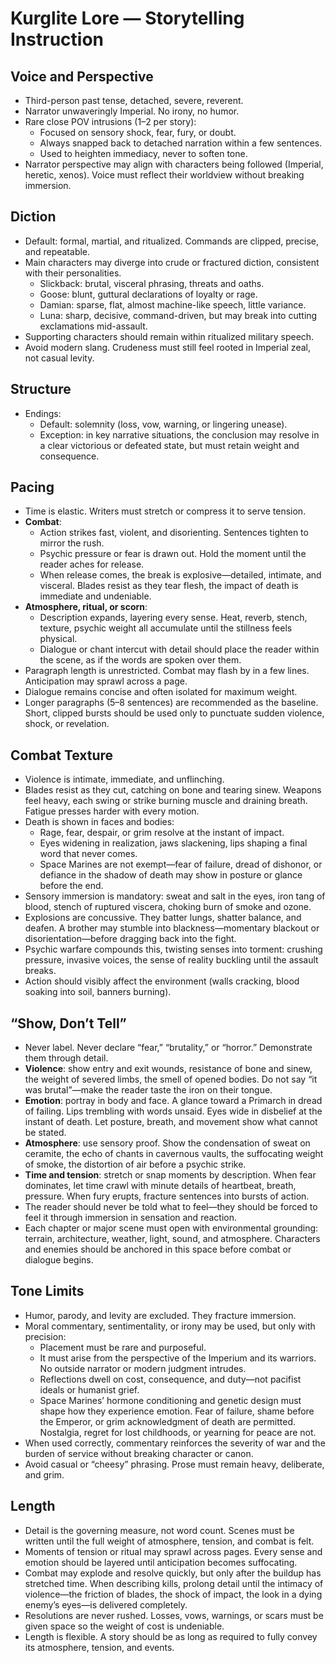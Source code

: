 # Kurglite Lore — Storytelling Instruction

## Voice and Perspective
- Third-person past tense, detached, severe, reverent.  
- Narrator unwaveringly Imperial. No irony, no humor.  
- Rare close POV intrusions (1–2 per story):  
  - Focused on sensory shock, fear, fury, or doubt.  
  - Always snapped back to detached narration within a few sentences.  
  - Used to heighten immediacy, never to soften tone.  
- Narrator perspective may align with characters being followed (Imperial, heretic, xenos). Voice must reflect their worldview without breaking immersion.  

## Diction
- Default: formal, martial, and ritualized. Commands are clipped, precise, and repeatable.  
- Main characters may diverge into crude or fractured diction, consistent with their personalities.  
  - Slickback: brutal, visceral phrasing, threats and oaths.  
  - Goose: blunt, guttural declarations of loyalty or rage.  
  - Damian: sparse, flat, almost machine-like speech, little variance.  
  - Luna: sharp, decisive, command-driven, but may break into cutting exclamations mid-assault.  
- Supporting characters should remain within ritualized military speech.  
- Avoid modern slang. Crudeness must still feel rooted in Imperial zeal, not casual levity.  

## Structure
- Endings:  
  - Default: solemnity (loss, vow, warning, or lingering unease).  
  - Exception: in key narrative situations, the conclusion may resolve in a clear victorious or defeated state, but must retain weight and consequence.  

## Pacing
- Time is elastic. Writers must stretch or compress it to serve tension.  
- **Combat**:  
  - Action strikes fast, violent, and disorienting. Sentences tighten to mirror the rush.  
  - Psychic pressure or fear is drawn out. Hold the moment until the reader aches for release.  
  - When release comes, the break is explosive—detailed, intimate, and visceral. Blades resist as they tear flesh, the impact of death is immediate and undeniable.  
- **Atmosphere, ritual, or scorn**:  
  - Description expands, layering every sense. Heat, reverb, stench, texture, psychic weight all accumulate until the stillness feels physical.  
  - Dialogue or chant intercut with detail should place the reader within the scene, as if the words are spoken over them.  
- Paragraph length is unrestricted. Combat may flash by in a few lines. Anticipation may sprawl across a page.  
- Dialogue remains concise and often isolated for maximum weight.  
- Longer paragraphs (5–8 sentences) are recommended as the baseline. Short, clipped bursts should be used only to punctuate sudden violence, shock, or revelation.  

## Combat Texture
- Violence is intimate, immediate, and unflinching.  
- Blades resist as they cut, catching on bone and tearing sinew. Weapons feel heavy, each swing or strike burning muscle and draining breath. Fatigue presses harder with every motion.  
- Death is shown in faces and bodies:  
  - Rage, fear, despair, or grim resolve at the instant of impact.  
  - Eyes widening in realization, jaws slackening, lips shaping a final word that never comes.  
  - Space Marines are not exempt—fear of failure, dread of dishonor, or defiance in the shadow of death may show in posture or glance before the end.  
- Sensory immersion is mandatory: sweat and salt in the eyes, iron tang of blood, stench of ruptured viscera, choking burn of smoke and ozone.  
- Explosions are concussive. They batter lungs, shatter balance, and deafen. A brother may stumble into blackness—momentary blackout or disorientation—before dragging back into the fight.  
- Psychic warfare compounds this, twisting senses into torment: crushing pressure, invasive voices, the sense of reality buckling until the assault breaks.  
- Action should visibly affect the environment (walls cracking, blood soaking into soil, banners burning).  

## “Show, Don’t Tell”
- Never label. Never declare “fear,” “brutality,” or “horror.” Demonstrate them through detail.  
- **Violence**: show entry and exit wounds, resistance of bone and sinew, the weight of severed limbs, the smell of opened bodies. Do not say “it was brutal”—make the reader taste the iron on their tongue.  
- **Emotion**: portray in body and face. A glance toward a Primarch in dread of failing. Lips trembling with words unsaid. Eyes wide in disbelief at the instant of death. Let posture, breath, and movement show what cannot be stated.  
- **Atmosphere**: use sensory proof. Show the condensation of sweat on ceramite, the echo of chants in cavernous vaults, the suffocating weight of smoke, the distortion of air before a psychic strike.  
- **Time and tension**: stretch or snap moments by description. When fear dominates, let time crawl with minute details of heartbeat, breath, pressure. When fury erupts, fracture sentences into bursts of action.  
- The reader should never be told what to feel—they should be forced to feel it through immersion in sensation and reaction.  
- Each chapter or major scene must open with environmental grounding: terrain, architecture, weather, light, sound, and atmosphere. Characters and enemies should be anchored in this space before combat or dialogue begins.  

## Tone Limits
- Humor, parody, and levity are excluded. They fracture immersion.  
- Moral commentary, sentimentality, or irony may be used, but only with precision:  
  - Placement must be rare and purposeful.  
  - It must arise from the perspective of the Imperium and its warriors. No outside narrator or modern judgment intrudes.  
  - Reflections dwell on cost, consequence, and duty—not pacifist ideals or humanist grief.  
  - Space Marines’ hormone conditioning and genetic design must shape how they experience emotion. Fear of failure, shame before the Emperor, or grim acknowledgment of death are permitted. Nostalgia, regret for lost childhoods, or yearning for peace are not.  
- When used correctly, commentary reinforces the severity of war and the burden of service without breaking character or canon.  
- Avoid casual or “cheesy” phrasing. Prose must remain heavy, deliberate, and grim.  

## Length
- Detail is the governing measure, not word count. Scenes must be written until the full weight of atmosphere, tension, and combat is felt.  
- Moments of tension or ritual may sprawl across pages. Every sense and emotion should be layered until anticipation becomes suffocating.  
- Combat may explode and resolve quickly, but only after the buildup has stretched time. When describing kills, prolong detail until the intimacy of violence—the friction of blades, the shock of impact, the look in a dying enemy’s eyes—is delivered completely.  
- Resolutions are never rushed. Losses, vows, warnings, or scars must be given space so the weight of cost is undeniable.  
- Length is flexible. A story should be as long as required to fully convey its atmosphere, tension, and events.  
